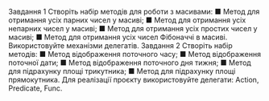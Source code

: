 Завдання 1
Створіть набір методів для роботи з масивами:
■ Метод для отримання усіх парних чисел у масиві;
■ Метод для отримання усіх непарних чисел у масиві;
■ Метод для отримання усіх простих чисел у масиві;
■ Метод для отримання усіх чисел Фібоначчі в масиві.
Використовуйте механізми делегатів.
Завдання 2
Створіть набір методів:
■ Метод відображення поточного часу;
■ Метод відображення поточної дати;
■ Метод відображення поточного дня тижня;
■ Метод для підрахунку площі трикутника;
■ Метод для підрахунку площі прямокутника.
Для реалізації проєкту використовуйте делегати: Action, Predicate, Func.
